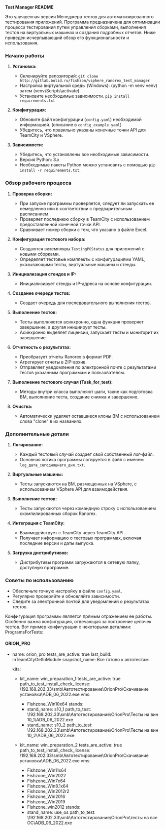 **Test Manager README**

Это улучшенная версия Менеджера тестов для автоматизированного тестирования приложений. Программа предназначена для оптимизации процесса тестирования путем управления сборками, выполнения тестов на виртуальных машинах и создания подробных отчетов. Ниже приведен исчерпывающий обзор его функциональности и использования.

### **Начало работы**
1. **Установка:**
   - Склонируйте репозиторий: `git clone http://gitlab.bolid.ru/fishzon/vsphere_ranorex_test_manager`
   - Настройка виртуальной среды (Windows): (python -m venv venv) затем (venv\Scripts\activate)
   - Установите необходимые зависимости. `pip install requirements.txt`

2. **Конфигурация:**
   - Обновите файл конфигурации (`config.yaml`) необходимой информацией. (описание в `config_example.yaml`)
   - Убедитесь, что правильно указаны конечные точки API для TeamCity и VSphere.

3. **Зависимости:**
   - Убедитесь, что установлены все необходимые зависимости.
   - Версия Python: 3.x
   - Необходимые пакеты Python можно установить с помощью `pip install -r requirements.txt`.

### **Обзор рабочего процесса**
1. **Проверка сборки:**
   - При запуске программы проверяется, следует ли запускать ее немедленно или в соответствии с предварительным расписанием.
   - Проверяет последнюю сборку в TeamCity с использованием предоставленной конечной точки API.
   - Сравнивает номер сборки с тем, что указано в файле Excel.

2. **Конфигурация тестового набора:**
   - Создаются экземпляры `TestingPOStatus` для приложений с новыми сборками.
   - Определяет тестовые комплекты с конфигурациями YAML, указывающими тесты, виртуальные машины и стенды.

3. **Инициализация стендов и IP:**
   - Инициализирует стенды и IP-адреса на основе конфигурации.

4. **Создание очереди тестов:**
   - Создает очередь для последовательного выполнения тестов.

5. **Выполнение тестов:**
   - Тесты выполняются асинхронно, одна функция проверяет завершение, а другая инициирует тесты.
   - Асинхронно выделяет лицензии, запускает тесты и мониторит их завершение.

6. **Отчетность о результатах:**
   - Преобразует отчеты Ranorex в формат PDF.
   - Агрегирует отчеты в ZIP-архив.
   - Отправляет уведомления по электронной почте с результатами тестов указанным программам и пользователям.

7. **Выполнение тестового случая (Task_for_test):**
   - Методы внутри класса выполняют шаги, такие как подготовка ВМ, выполнение теста, создание снимка и завершение.

8. **Очистка:**
   - Автоматически удаляет оставшиеся клоны ВМ с использованием слова "clone" в их названиях.

### **Дополнительные детали**
1. **Логирование:**
   - Каждый тестовый случай создает свой собственный лог-файл.
   - Основная логика программы логируется в файл с именем `log_дата_сегодняшнего_дня.txt`.

2. **Виртуальные машины:**
   - Тесты запускаются на ВМ, размещенных на VSphere, с использованием VSphere API для взаимодействия.

3. **Выполнение тестов:**
   - Тесты запускаются через командную строку с использованием скомпилированных сборок Ranorex.

4. **Интеграция с TeamCity:**
   - Взаимодействует с TeamCity через TeamCity API.
   - Получает информацию о тестовых программах, включая последние версии и даты выпуска.

5. **Загрузка дистрибутивов:**
   - Дистрибутивы программ загружаются в сетевую папку, доступную программе.

### **Советы по использованию**
- Обеспечьте точную настройку в файле `config.yaml`.
- Регулярно проверяйте и обновляйте зависимости.
- Следите за электронной почтой для уведомлений о результатах тестов.

Конфигурация программы является прямым отражением ее работы. Особенно важна конфигурация, отвечающая за построение цепочек тестов. Вот пример конфигурации с некоторыми деталями:
ProgramsForTests:
  #### ORION_PRO ######
  - name: orion_pro
    tests_are_active: true
    last_build: inTeamCityGetInModule
    snapshot_name: Все готово к автотестам

    kits:
      - kit_name: win_preparation_1
        tests_are_active: true
        path_to_test_install_check_license: \\192.168.202.33\smb\Автотестирование\OrionPro\Скачивание установка\ADB_06_2022.exe
        vms:
          - Fishzone_Win10x64
        stands:
          - stand_name: s10_1
            path_to_test: \\192.168.202.33\smb\Автотестирование\OrionPro\Тесты на вин 10_1\ADB_06_2022.exe
          - stand_name: s10_2
            path_to_test: \\192.168.202.33\smb\Автотестирование\OrionPro\Тесты на вин 10_2\ADB_06_2022.exe

      - kit_name: win_preparation_2
        tests_are_active: true
        path_to_test_install_check_license: \\192.168.202.33\smb\Автотестирование\OrionPro\Скачивание установка\ADB_06_2022.exe
        vms:
          - Fishzone_Win11x64
          - Fishzone_Win2022
          - Fishzone_Win7x64
          - Fishzone_Win8.1x64
          - Fishzone_Win2012r2
          - Fishzone_Win2016
          - Fishzone_Win2019
          - Fishzone_win2012
        stands:
          - stand_name: use_os
            path_to_test: \\192.168.202.33\smb\Автотестирование\OrionPro\тесты на все ОС\ADB_06_2022.exe